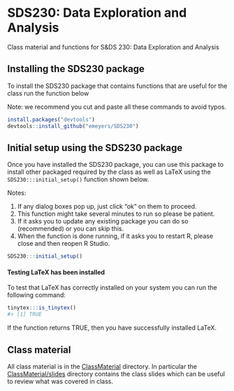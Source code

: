 
<!-- README.md is generated from README.Rmd. Please edit that file -->

# SDS230: Data Exploration and Analysis

<!-- badges: start -->

<!-- badges: end -->

Class material and functions for S\&DS 230: Data Exploration and
Analysis

## Installing the SDS230 package

To install the SDS230 package that contains functions that are useful
for the class run the function below

Note: we recommend you cut and paste all these commands to avoid typos.

``` r
install.packages("devtools")
devtools::install_github("emeyers/SDS230")
```

## Initial setup using the SDS230 package

Once you have installed the SDS230 package, you can use this package to
install other packaged required by the class as well as LaTeX using the
`SDS230:::initial_setup()` function shown below.

Notes:

1.  If any dialog boxes pop up, just click “ok” on them to proceed.
2.  This function might take several minutes to run so please be
    patient.
3.  If it asks you to update any existing package you can do so
    (recommended) or you can skip this.
4.  When the function is done running, if it asks you to restart R,
    please close and then reopen R Studio.

<!-- end list -->

``` r
SDS230:::initial_setup()
```

#### Testing LaTeX has been installed

To test that LaTeX has correctly installed on your system you can run
the following command:

``` r
tinytex:::is_tinytex()
#> [1] TRUE
```

If the function returns TRUE, then you have successfully installed
LaTeX.

## Class material

All class material is in the
[ClassMaterial](https://github.com/emeyers/SDS230/tree/master/ClassMaterial)
directory. In particular the
[ClassMaterial/slides](https://github.com/emeyers/SDS230/tree/master/ClassMaterial/slides)
directory contains the class slides which can be useful to review what
was covered in class.
